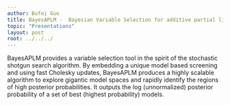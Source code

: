 ```yaml
---
author: Bufei Guo
title: BayesAPLM -  Bayesian Variable Selection for additive partial linear model
topic: "Presentations"
layout: post
root: ../../../
---
```


BayesAPLM provides a variable selection tool in the spirit of the stochastic shotgun search algorithm. By embedding a unique model based screening and using fast Cholesky updates, BayesAPLM produces a highly scalable algorithm to explore gigantic model spaces and rapidly identify the regions of high posterior probabilities. It outputs the log (unnormalized) posterior probability of a set of best (highest probability) models.
